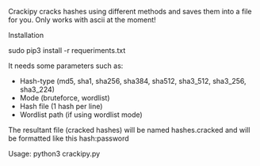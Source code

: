Crackipy cracks hashes using different methods and saves them into a file for you.
Only works with ascii at the moment!

Installation

sudo pip3 install -r requeriments.txt

It needs some parameters such as:

- Hash-type (md5, sha1, sha256, sha384, sha512, sha3_512, sha3_256, sha3_224)
- Mode (bruteforce, wordlist)
- Hash file (1 hash per line)
- Wordlist path (if using wordlist mode)

The resultant file (cracked hashes) will be named hashes.cracked and will be formatted like this hash:password

Usage: python3 crackipy.py

